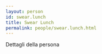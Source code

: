 ```yaml
---
layout: person
id: swear.lunch
title: Swear Lunch
permalink: people/swear.lunch.html
---
```


Dettagli della persona